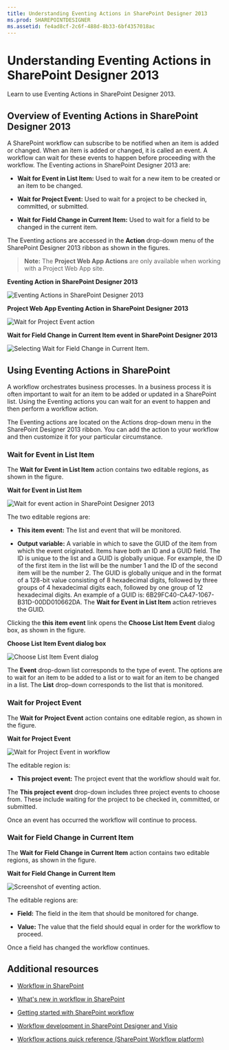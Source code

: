 ```yaml
---
title: Understanding Eventing Actions in SharePoint Designer 2013
ms.prod: SHAREPOINTDESIGNER
ms.assetid: fe4ad8cf-2c6f-488d-8b33-6bf4357018ac
---
```



# Understanding Eventing Actions in SharePoint Designer 2013
Learn to use Eventing Actions in SharePoint Designer 2013.
## Overview of Eventing Actions in SharePoint Designer 2013
<a name="section1"> </a>

A SharePoint workflow can subscribe to be notified when an item is added or changed. When an item is added or changed, it is called an event. A workflow can wait for these events to happen before proceeding with the workflow. The Eventing actions in SharePoint Designer 2013 are: 
  
    
    

- **Wait for Event in List Item:** Used to wait for a new item to be created or an item to be changed.
    
  
- **Wait for Project Event:** Used to wait for a project to be checked in, committed, or submitted.
    
  
- **Wait for Field Change in Current Item:** Used to wait for a field to be changed in the current item.
    
  
The Eventing actions are accessed in the **Action** drop-down menu of the SharePoint Designer 2013 ribbon as shown in the figures.
  
    
    

> **Note:**
> The **Project Web App Actions** are only available when working with a Project Web App site.
  
    
    


**Eventing Action in SharePoint Designer 2013**

  
    
    

  
    
    
![Eventing Actions in SharePoint Designer 2013](../../images/SPD15-EventingActions1.png)
  
    
    

**Project Web App Eventing Action in SharePoint Designer 2013**

  
    
    

  
    
    
![Wait for Project Event action](../../images/SPD15-EventingActions4.png)
  
    
    

**Wait for Field Change in Current Item event in SharePoint Designer 2013**

  
    
    

  
    
    
![Selecting Wait for Field Change in Current Item.](../../images/wf15-eventingactions3.png)
  
    
    

  
    
    

  
    
    

## Using Eventing Actions in SharePoint
<a name="section2"> </a>

A workflow orchestrates business processes. In a business process it is often important to wait for an item to be added or updated in a SharePoint list. Using the Eventing actions you can wait for an event to happen and then perform a workflow action.
  
    
    
The Eventing actions are located on the Actions drop-down menu in the SharePoint Designer 2013 ribbon. You can add the action to your workflow and then customize it for your particular circumstance.
  
    
    

### Wait for Event in List Item

The **Wait for Event in List Item** action contains two editable regions, as shown in the figure.
  
    
    

**Wait for Event in List Item**

  
    
    

  
    
    
![Wait for event action in SharePoint Designer 2013](../../images/SPD15-EventingActions2.png)
  
    
    

  
    
    

  
    
    
The two editable regions are:
  
    
    

- **This item event:** The list and event that will be monitored.
    
  
- **Output variable:** A variable in which to save the GUID of the item from which the event originated. Items have both an ID and a GUID field. The ID is unique to the list and a GUID is globally unique. For example, the ID of the first item in the list will be the number 1 and the ID of the second item will be the number 2. The GUID is globally unique and in the format of a 128-bit value consisting of 8 hexadecimal digits, followed by three groups of 4 hexadecimal digits each, followed by one group of 12 hexadecimal digits. An example of a GUID is: 6B29FC40-CA47-1067-B31D-00DD010662DA. The **Wait for Event in List Item** action retrieves the GUID.
    
  
Clicking the **this item event** link opens the **Choose List Item Event** dialog box, as shown in the figure.
  
    
    

**Choose List Item Event dialog box**

  
    
    

  
    
    
![Choose List Item Event dialog](../../images/SPD15-EventingActions3.jpg)
  
    
    

  
    
    

  
    
    
The **Event** drop-down list corresponds to the type of event. The options are to wait for an item to be added to a list or to wait for an item to be changed in a list. The **List** drop-down corresponds to the list that is monitored.
  
    
    

### Wait for Project Event

The **Wait for Project Event** action contains one editable region, as shown in the figure.
  
    
    

**Wait for Project Event**

  
    
    

  
    
    
![Wait for Project Event in workflow](../../images/SPD15-EventingActions5.png)
  
    
    

  
    
    

  
    
    
The editable region is:
  
    
    

- **This project event:** The project event that the workflow should wait for.
    
  
The **This project event** drop-down includes three project events to choose from. These include waiting for the project to be checked in, committed, or submitted.
  
    
    
Once an event has occurred the workflow will continue to process.
  
    
    

### Wait for Field Change in Current Item

The **Wait for Field Change in Current Item** action contains two editable regions, as shown in the figure.
  
    
    

**Wait for Field Change in Current Item**

  
    
    

  
    
    
![Screenshot of eventing action.](../../images/wf15-eventingactions4.png)
  
    
    

  
    
    

  
    
    
The editable regions are:
  
    
    

- **Field:** The field in the item that should be monitored for change.
    
  
- **Value:** The value that the field should equal in order for the workflow to proceed.
    
  
Once a field has changed the workflow continues.
  
    
    

## Additional resources
<a name="bk_addresources"> </a>


-  [Workflow in SharePoint ](http://technet.microsoft.com/en-us/sharepoint/jj556245.aspx)
    
  
-  [What's new in workflow in SharePoint](http://msdn.microsoft.com/library/6ab8a28b-fa2f-4530-8b55-a7f663bf15ea.aspx)
    
  
-  [Getting started with SharePoint workflow](http://msdn.microsoft.com/library/cc73be76-a329-449f-90ab-86822b1c2ee8.aspx)
    
  
-  [Workflow development in SharePoint Designer and Visio](workflow-development-in-sharepoint-designer-and-visio.md)
    
  
-  [Workflow actions quick reference (SharePoint Workflow platform)](workflow-actions-quick-reference-sharepoint-workflow-platform.md)
    
  

  
    
    

